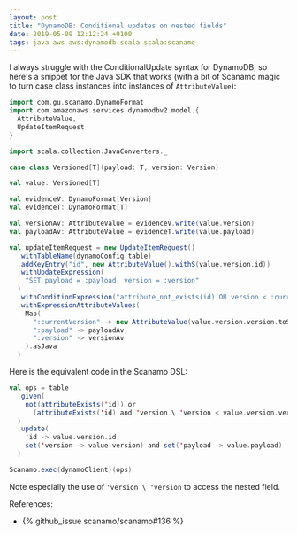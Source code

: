 ```yaml
---
layout: post
title: "DynamoDB: Conditional updates on nested fields"
date: 2019-05-09 12:12:24 +0100
tags: java aws aws:dynamodb scala scala:scanamo
---
```


I always struggle with the ConditionalUpdate syntax for DynamoDB, so here's a snippet for the Java SDK that works (with a bit of Scanamo magic to turn case class instances into instances of `AttributeValue`):

```scala
import com.gu.scanamo.DynamoFormat
import com.amazonaws.services.dynamodbv2.model.{
  AttributeValue,
  UpdateItemRequest
}

import scala.collection.JavaConverters._

case class Versioned[T](payload: T, version: Version)

val value: Versioned[T]

val evidenceV: DynamoFormat[Version]
val evidenceT: DynamoFormat[T]

val versionAv: AttributeValue = evidenceV.write(value.version)
val payloadAv: AttributeValue = evidenceT.write(value.payload)

val updateItemRequest = new UpdateItemRequest()
  .withTableName(dynamoConfig.table)
  .addKeyEntry("id", new AttributeValue().withS(value.version.id))
  .withUpdateExpression(
    "SET payload = :payload, version = :version"
  )
  .withConditionExpression("attribute_not_exists(id) OR version < :currentVersion")
  .withExpressionAttributeValues(
    Map(
      ":currentVersion" -> new AttributeValue(value.version.version.toString),
      ":payload" -> payloadAv,
      ":version" -> versionAv
    ).asJava
  )
```

Here is the equivalent code in the Scanamo DSL:

```scala
val ops = table
  .given(
    not(attributeExists('id)) or
      (attributeExists('id) and 'version \ 'version < value.version.version)
  )
  .update(
    'id -> value.version.id,
    set('version -> value.version) and set('payload -> value.payload)
  )

Scanamo.exec(dynamoClient)(ops)
```

Note especially the use of `'version \ 'version` to access the nested field.

References:

-   {% github_issue scanamo/scanamo#136 %}
